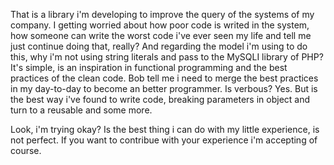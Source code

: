 That is a library i'm developing to improve the query of the systems of my company. I getting worried about how poor code is writed in the system, how someone can write the worst code i've ever seen my life and tell 
me just continue doing that, really? And regarding the model i'm using to do this, why i'm not using string literals and pass to the MySQLI library of PHP? It's simple, is an inspiration in functional programming and
the best practices of the clean code. Bob tell me i need to merge the best practices in my day-to-day to become an better programmer.
Is verbous? Yes. But is the best way i've found to write code, breaking parameters in object and turn to a reusable and some more. 

Look, i'm trying okay? Is the best thing i can do with my little experience, is not perfect. If you want to contribue with your experience i'm accepting of course.
